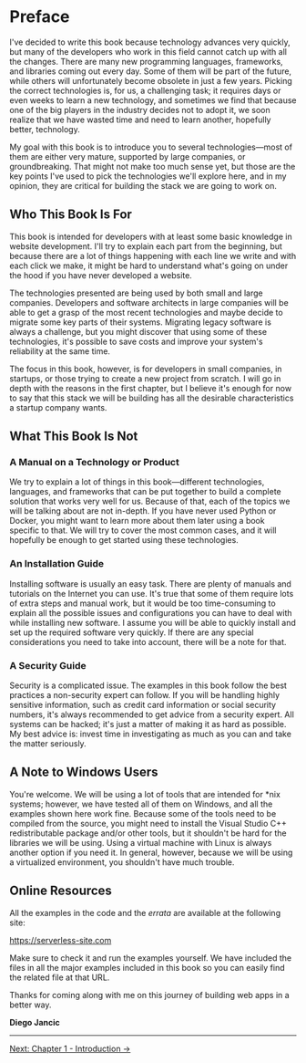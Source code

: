 # Preface

I've decided to write this book because technology advances very quickly, but many of the developers who work in this field cannot catch up with all the changes. There are many new programming languages, frameworks, and libraries coming out every day. Some of them will be part of the future, while others will unfortunately become obsolete in just a few years. Picking the correct technologies is, for us, a challenging task; it requires days or even weeks to learn a new technology, and sometimes we find that because one of the big players in the industry decides not to adopt it, we soon realize that we have wasted time and need to learn another, hopefully better, technology.

My goal with this book is to introduce you to several technologies—most of them are either very mature, supported by large companies, or groundbreaking. That might not make too much sense yet, but those are the key points I've used to pick the technologies we'll explore here, and in my opinion, they are critical for building the stack we are going to work on.

## Who This Book Is For

This book is intended for developers with at least some basic knowledge in website development. I'll try to explain each part from the beginning, but because there are a lot of things happening with each line we write and with each click we make, it might be hard to understand what's going on under the hood if you have never developed a website.

The technologies presented are being used by both small and large companies. Developers and software architects in large companies will be able to get a grasp of the most recent technologies and maybe decide to migrate some key parts of their systems. Migrating legacy software is always a challenge, but you might discover that using some of these technologies, it's possible to save costs and improve your system's reliability at the same time.

The focus in this book, however, is for developers in small companies, in startups, or those trying to create a new project from scratch. I will go in depth with the reasons in the first chapter, but I believe it's enough for now to say that this stack we will be building has all the desirable characteristics a startup company wants.

## What This Book Is Not

### A Manual on a Technology or Product

We try to explain a lot of things in this book—different technologies, languages, and frameworks that can be put together to build a complete solution that works very well for us. Because of that, each of the topics we will be talking about are not in-depth. If you have never used Python or Docker, you might want to learn more about them later using a book specific to that. We will try to cover the most common cases, and it will hopefully be enough to get started using these technologies.

### An Installation Guide

Installing software is usually an easy task. There are plenty of manuals and tutorials on the Internet you can use. It's true that some of them require lots of extra steps and manual work, but it would be too time-consuming to explain all the possible issues and configurations you can have to deal with while installing new software. I assume you will be able to quickly install and set up the required software very quickly. If there are any special considerations you need to take into account, there will be a note for that.

### A Security Guide

Security is a complicated issue. The examples in this book follow the best practices a non-security expert can follow. If you will be handling highly sensitive information, such as credit card information or social security numbers, it's always recommended to get advice from a security expert. All systems can be hacked; it's just a matter of making it as hard as possible. My best advice is: invest time in investigating as much as you can and take the matter seriously.

## A Note to Windows Users

You're welcome. We will be using a lot of tools that are intended for *nix systems; however, we have tested all of them on Windows, and all the examples shown here work fine. Because some of the tools need to be compiled from the source, you might need to install the Visual Studio C++ redistributable package and/or other tools, but it shouldn't be hard for the libraries we will be using. Using a virtual machine with Linux is always another option if you need it. In general, however, because we will be using a virtualized environment, you shouldn't have much trouble.

## Online Resources

All the examples in the code and the *errata* are available at the following site:

https://serverless-site.com

Make sure to check it and run the examples yourself. We have included the files in all the major examples included in this book so you can easily find the related file at that URL.

Thanks for coming along with me on this journey of building web apps in a better way.

**Diego Jancic**

---

[Next: Chapter 1 - Introduction →](01-introduction.md)